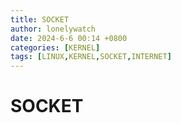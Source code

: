 ```yaml
---
title: SOCKET
author: lonelywatch
date: 2024-6-6 00:14 +0800
categories: [KERNEL]
tags: [LINUX,KERNEL,SOCKET,INTERNET]
---
```


# SOCKET
